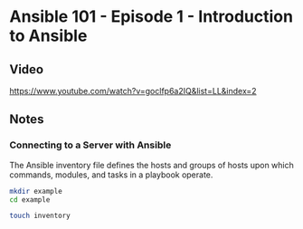 # Ansible 101 - Episode 1 - Introduction to Ansible

## Video

https://www.youtube.com/watch?v=goclfp6a2IQ&list=LL&index=2

## Notes

### Connecting to a Server with Ansible

The Ansible inventory file defines the hosts and groups of hosts upon which commands, modules, and tasks in a playbook operate.

```bash
mkdir example
cd example

touch inventory

```
